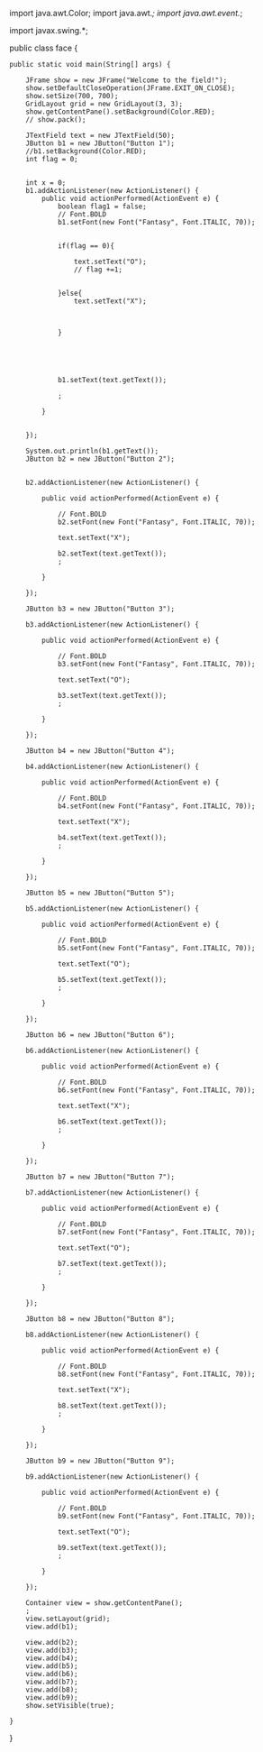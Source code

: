 import java.awt.Color;
import java.awt.*;
import java.awt.event.*;

import javax.swing.*;

public class face {

    public static void main(String[] args) {

        JFrame show = new JFrame("Welcome to the field!");
        show.setDefaultCloseOperation(JFrame.EXIT_ON_CLOSE);
        show.setSize(700, 700);
        GridLayout grid = new GridLayout(3, 3);
        show.getContentPane().setBackground(Color.RED);
        // show.pack();
      
        JTextField text = new JTextField(50);
        JButton b1 = new JButton("Button 1");
        //b1.setBackground(Color.RED);
        int flag = 0;


        int x = 0;
        b1.addActionListener(new ActionListener() {
            public void actionPerformed(ActionEvent e) {
                boolean flag1 = false;
                // Font.BOLD
                b1.setFont(new Font("Fantasy", Font.ITALIC, 70));
            

                if(flag == 0){

                    text.setText("O");
                    // flag +=1;
                    

                }else{
                    text.setText("X");
                    


                }

    



                b1.setText(text.getText());

                ;

            }


        });

        System.out.println(b1.getText());
        JButton b2 = new JButton("Button 2");


        b2.addActionListener(new ActionListener() {

            public void actionPerformed(ActionEvent e) {

                // Font.BOLD
                b2.setFont(new Font("Fantasy", Font.ITALIC, 70));

                text.setText("X");

                b2.setText(text.getText());
                ;

            }

        });

        JButton b3 = new JButton("Button 3");

        b3.addActionListener(new ActionListener() {

            public void actionPerformed(ActionEvent e) {

                // Font.BOLD
                b3.setFont(new Font("Fantasy", Font.ITALIC, 70));

                text.setText("O");

                b3.setText(text.getText());
                ;

            }

        });

        JButton b4 = new JButton("Button 4");

        b4.addActionListener(new ActionListener() {

            public void actionPerformed(ActionEvent e) {

                // Font.BOLD
                b4.setFont(new Font("Fantasy", Font.ITALIC, 70));

                text.setText("X");

                b4.setText(text.getText());
                ;

            }

        });

        JButton b5 = new JButton("Button 5");

        b5.addActionListener(new ActionListener() {

            public void actionPerformed(ActionEvent e) {

                // Font.BOLD
                b5.setFont(new Font("Fantasy", Font.ITALIC, 70));

                text.setText("O");

                b5.setText(text.getText());
                ;

            }

        });

        JButton b6 = new JButton("Button 6");

        b6.addActionListener(new ActionListener() {

            public void actionPerformed(ActionEvent e) {

                // Font.BOLD
                b6.setFont(new Font("Fantasy", Font.ITALIC, 70));

                text.setText("X");

                b6.setText(text.getText());
                ;

            }

        });

        JButton b7 = new JButton("Button 7");

        b7.addActionListener(new ActionListener() {

            public void actionPerformed(ActionEvent e) {

                // Font.BOLD
                b7.setFont(new Font("Fantasy", Font.ITALIC, 70));

                text.setText("O");

                b7.setText(text.getText());
                ;

            }

        });

        JButton b8 = new JButton("Button 8");

        b8.addActionListener(new ActionListener() {

            public void actionPerformed(ActionEvent e) {

                // Font.BOLD
                b8.setFont(new Font("Fantasy", Font.ITALIC, 70));

                text.setText("X");

                b8.setText(text.getText());
                ;

            }

        });

        JButton b9 = new JButton("Button 9");

        b9.addActionListener(new ActionListener() {

            public void actionPerformed(ActionEvent e) {

                // Font.BOLD
                b9.setFont(new Font("Fantasy", Font.ITALIC, 70));

                text.setText("O");

                b9.setText(text.getText());
                ;

            }

        });

        Container view = show.getContentPane();
        ;
        view.setLayout(grid);
        view.add(b1);

        view.add(b2);
        view.add(b3);
        view.add(b4);
        view.add(b5);
        view.add(b6);
        view.add(b7);
        view.add(b8);
        view.add(b9);
        show.setVisible(true);

    }

}
                      
